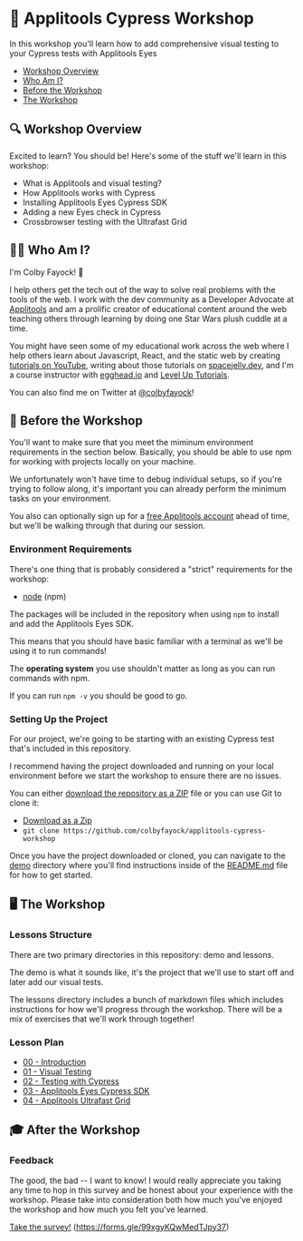 # 🧐 Applitools Cypress Workshop

In this workshop you'll learn how to add comprehensive visual testing to your Cypress tests with Applitools Eyes

* [Workshop Overview](#-workshop-overview)
* [Who Am I?](#-who-am-i)
* [Before the Workshop](#-before-the-workshop)
* [The Workshop](#-the-workshop)

## 🔍 Workshop Overview
Excited to learn? You should be! Here's some of the stuff we'll learn in this workshop:
* What is Applitools and visual testing?
* How Applitools works with Cypress
* Installing Applitools Eyes Cypress SDK
* Adding a new Eyes check in Cypress
* Crossbrowser testing with the Ultrafast Grid

## 👨‍🚀 Who Am I?
I'm Colby Fayock! 👋

I help others get the tech out of the way to solve real problems with the tools of the web. I work with the dev community as a Developer Advocate at [Applitools](https://applitools.info/44h) and am a prolific creator of educational content around the web teaching others through learning by doing one Star Wars plush cuddle at a time.

You might have seen some of my educational work across the web where I help others learn about Javascript, React, and the static web by creating [tutorials on YouTube](https://www.youtube.com/colbyfayock), writing about those tutorials on [spacejelly.dev](https://spacejelly.dev/), and I'm a course instructor with [egghead.io](https://egghead.io/instructors/colby-fayock?af=atzgap) and [Level Up Tutorials](https://www.leveluptutorials.com/tutorials/ecommerce-on-the-jamstack-with-snipcart-next-js-and-wordpress).

You can also find me on Twitter at [@colbyfayock](https://twitter.com/colbyfayock)!

## 🧰 Before the Workshop

You'll want to make sure that you meet the miminum environment requirements in the section below. Basically, you should be able to use npm for working with projects locally on your machine.

We unfortunately won't have time to debug individual setups, so if you're trying to follow along, it's important you can already perform the minimum tasks on your environment.

You also can optionally sign up for a [free Applitools account](https://applitools.info/g4l) ahead of time, but we'll be walking through that during our session.

### Environment Requirements
There's one thing that is probably considered a "strict" requirements for the workshop:
* [node](https://nodejs.org/en/) (npm)

The packages will be included in the repository when using `npm` to install and add the Applitools Eyes SDK.

This means that you should have basic familiar with a terminal as we'll be using it to run commands!

The **operating system** you use shouldn't matter as long as you can run commands with npm.

If you can run `npm -v` you should be good to go.

### Setting Up the Project

For our project, we're going to be starting with an existing Cypress test that's included in this repository.

I recommend having the project downloaded and running on your local environment before we start the workshop to ensure there are no issues.

You can either [download the repository as a ZIP](https://github.com/colbyfayock/applitools-cypress-workshop/archive/refs/heads/main.zip) file or you can use Git to clone it:
- [Download as a Zip](https://github.com/colbyfayock/applitools-cypress-workshop/archive/refs/heads/main.zip)
- `git clone https://github.com/colbyfayock/applitools-cypress-workshop`

Once you have the project downloaded or cloned, you can navigate to the [demo](https://github.com/colbyfayock/applitools-cypress-workshop/tree/main/demo) directory where you'll find instructions inside of the [README.md](https://github.com/colbyfayock/applitools-cypress-workshop/blob/main/demo/README.md) file for how to get started.

## 🖥 The Workshop

### Lessons Structure

There are two primary directories in this repository: demo and lessons.

The demo is what it sounds like, it's the project that we'll use to start off and later add our visual tests.

The lessons directory includes a bunch of markdown files which includes instructions for how we'll progress through the workshop. There will be a mix of exercises that we'll work through together!

### Lesson Plan

- [00 - Introduction](https://github.com/colbyfayock/applitools-cypress-workshop/blob/main/lessons/00%20-%20Introduction.md)
- [01 - Visual Testing](https://github.com/colbyfayock/applitools-cypress-workshop/blob/main/lessons/01%20-%20Visual%20Testing.md)
- [02 - Testing with Cypress](https://github.com/colbyfayock/applitools-cypress-workshop/blob/main/lessons/02%20-%20Testing%20with%20Cypress.md)
- [03 - Applitools Eyes Cypress SDK](https://github.com/colbyfayock/applitools-cypress-workshop/blob/main/lessons/03%20-%20Applitools%20Eyes%20Cypress%20SDK.md)
- [04 - Applitools Ultrafast Grid](https://github.com/colbyfayock/applitools-cypress-workshop/blob/main/lessons/04%20-%20Applitools%20Ultrafast%20Grid.md)

## 🎓 After the Workshop

### Feedback

The good, the bad -- I want to know! I would really appreciate you taking any time to hop in this survey and be honest about your experience with the workshop. Please take into consideration both how much you've enjoyed the workshop and how much you felt you've learned.

[Take the survey!](https://forms.gle/99xgyKQwMedTJpy37) (https://forms.gle/99xgyKQwMedTJpy37)
